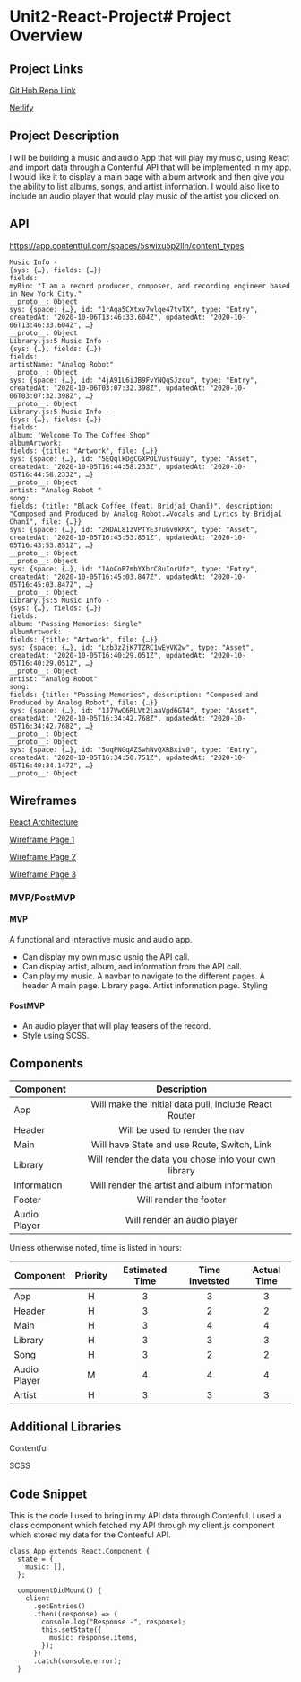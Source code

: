 # Unit2-React-Project# Project Overview

## Project Links

[Git Hub Repo Link](https://github.com/SeanUnland/Unit2-React-Project)

[Netlify](https://unit-2-project.netlify.app)

## Project Description

I will be building a music and audio App that will play my music, using React and import data through a Contenful API that will be implemented in my app. I would like it to display a main page with album artwork and then give you the ability to list albums, songs, and artist information. I would also like to include an audio player that would play music of the artist you clicked on.

## API

https://app.contentful.com/spaces/5swixu5p2lln/content_types

```
Music Info -
{sys: {…}, fields: {…}}
fields:
myBio: "I am a record producer, composer, and recording engineer based in New York City."
__proto__: Object
sys: {space: {…}, id: "1rAqa5CXtxv7wlqe47tvTX", type: "Entry", createdAt: "2020-10-06T13:46:33.604Z", updatedAt: "2020-10-06T13:46:33.604Z", …}
__proto__: Object
Library.js:5 Music Info -
{sys: {…}, fields: {…}}
fields:
artistName: "Analog Robot"
__proto__: Object
sys: {space: {…}, id: "4jA91L6iJB9FvYNQqSJzcu", type: "Entry", createdAt: "2020-10-06T03:07:32.398Z", updatedAt: "2020-10-06T03:07:32.398Z", …}
__proto__: Object
Library.js:5 Music Info -
{sys: {…}, fields: {…}}
fields:
album: "Welcome To The Coffee Shop"
albumArtwork:
fields: {title: "Artwork", file: {…}}
sys: {space: {…}, id: "5EQqlkDgCGXPOLVusfGuay", type: "Asset", createdAt: "2020-10-05T16:44:58.233Z", updatedAt: "2020-10-05T16:44:58.233Z", …}
__proto__: Object
artist: "Analog Robot "
song:
fields: {title: "Black Coffee (feat. Bridjaî Chanî)", description: "Composed and Produced by Analog Robot.↵Vocals and Lyrics by Bridjaî Chanî", file: {…}}
sys: {space: {…}, id: "2HDAL81zVPTYE37uGv0kMX", type: "Asset", createdAt: "2020-10-05T16:43:53.851Z", updatedAt: "2020-10-05T16:43:53.851Z", …}
__proto__: Object
__proto__: Object
sys: {space: {…}, id: "1AoCoR7mbYXbrC8uIorUfz", type: "Entry", createdAt: "2020-10-05T16:45:03.847Z", updatedAt: "2020-10-05T16:45:03.847Z", …}
__proto__: Object
Library.js:5 Music Info -
{sys: {…}, fields: {…}}
fields:
album: "Passing Memories: Single"
albumArtwork:
fields: {title: "Artwork", file: {…}}
sys: {space: {…}, id: "Lzb3zZjK7TZRC1wEyVK2w", type: "Asset", createdAt: "2020-10-05T16:40:29.051Z", updatedAt: "2020-10-05T16:40:29.051Z", …}
__proto__: Object
artist: "Analog Robot"
song:
fields: {title: "Passing Memories", description: "Composed and Produced by Analog Robot", file: {…}}
sys: {space: {…}, id: "1J7VwQ6RLVt2laaVgd6GT4", type: "Asset", createdAt: "2020-10-05T16:34:42.768Z", updatedAt: "2020-10-05T16:34:42.768Z", …}
__proto__: Object
__proto__: Object
sys: {space: {…}, id: "5uqPNGqAZSwhNvQXRBxiv0", type: "Entry", createdAt: "2020-10-05T16:34:50.751Z", updatedAt: "2020-10-05T16:40:34.147Z", …}
__proto__: Object
```

## Wireframes

[React Architecture](https://docs.google.com/drawings/d/1EWfBiE0ji3c6ADyGAfprCdVKIsoUHxJoCYV4q74ReJs/edit?usp=sharing)

[Wireframe Page 1](https://i.imgur.com/JnuVr21.jpg)

[Wireframe Page 2](https://i.imgur.com/hzAvlXW.jpg)

[Wireframe Page 3](https://i.imgur.com/srTXEsJ.jpg)

### MVP/PostMVP

#### MVP

A functional and interactive music and audio app.

- Can display my own music usnig the API call.
- Can display artist, album, and information from the API call.
- Can play my music.
  A navbar to navigate to the different pages.
  A header
  A main page.
  Library page.
  Artist information page.
  Styling

#### PostMVP

- An audio player that will play teasers of the record.
- Style using SCSS.

## Components

| Component    |                      Description                      |
| ------------ | :---------------------------------------------------: |
| App          | Will make the initial data pull, include React Router |
| Header       |            Will be used to render the nav             |
| Main         |      Will have State and use Route, Switch, Link      |
| Library      | Will render the data you chose into your own library  |
| Information  |     Will render the artist and album information      |
| Footer       |                Will render the footer                 |
| Audio Player |              Will render an audio player              |

Unless otherwise noted, time is listed in hours:

| Component    | Priority | Estimated Time | Time Invetsted | Actual Time |
| ------------ | :------: | :------------: | :------------: | :---------: |
| App          |    H     |       3        |       3        |      3      |
| Header       |    H     |       3        |       2        |      2      |
| Main         |    H     |       3        |       4        |      4      |
| Library      |    H     |       3        |       3        |      3      |
| Song         |    H     |       3        |       2        |      2      |
| Audio Player |    M     |       4        |       4        |      4      |
| Artist       |    H     |       3        |       3        |      3      |

## Additional Libraries

Contentful

SCSS

## Code Snippet

This is the code I used to bring in my API data through Contenful. I used a class component which fetched my API through my client.js component which stored my data for the Contenful API.

```
class App extends React.Component {
  state = {
    music: [],
  };

  componentDidMount() {
    client
      .getEntries()
      .then((response) => {
        console.log("Response -", response);
        this.setState({
          music: response.items,
        });
      })
      .catch(console.error);
  }
```
